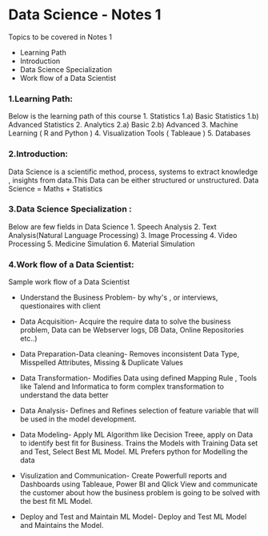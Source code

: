 # Data Science - Notes 1

Topics to be covered in Notes 1
- Learning Path 
- Introduction
- Data Science Specialization
- Work flow of a Data Scientist

### 1.Learning Path:
Below is the learning path of this course
    1. Statistics
	   1.a) Basic Statistics
	   1.b) Advanced Statistics
    2. Analytics
		2.a) Basic
		2.b) Advanced
    3. Machine Learning ( R and Python )
    4. Visualization Tools ( Tableaue )
    5. Databases 

### 2.Introduction:
Data Science is a scientific method, process, systems to extract knowledge , insights from data.This Data can be either structured or unstructured.
Data Science = Maths + Statistics

### 3.Data Science Specialization :
Below are few fields in Data Science
	1. Speech Analysis
	2. Text Analysis(Natural Language Processing)
	3. Image Processing
	4. Video Processing
	5. Medicine Simulation
	6. Material Simulation

### 4.Work flow of a Data Scientist:
Sample work flow of a Data Scientist
- Understand the Business Problem- by why's , or interviews, questionaires with client

- Data Acquisition- Acquire the require data to solve the business problem, Data can be Webserver logs, DB Data, Online Repositories etc..)

- Data Preparation-Data cleaning- Removes inconsistent Data Type, Misspelled Attributes, Missing & Duplicate Values

- Data Transformation- Modifies Data using defined Mapping Rule , Tools like Talend and Informatica to form complex transformation to understand the data better
		  
- Data Analysis- Defines and Refines  selection of feature variable that will be used in the model development.
- Data Modeling- Apply ML Algorithm like Decision Treee, apply on Data to identify best fit for Business. Trains the Models with Training Data set and Test, Select Best ML Model. ML Prefers python for Modelling the data

- Visulization and Communication- Create Powerfull reports and Dashboards using Tableaue, Power BI and Qlick View and communicate the customer about how the business problem is going to be solved with the best fit ML Model.

- Deploy and Test and Maintain ML Model- Deploy and Test ML Model and Maintains the Model.
